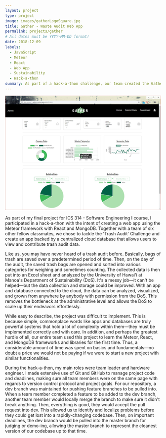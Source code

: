 ```yaml
---
layout: project
type: project
image: images/gatherLogoSquare.jpg
title: Gather - Waste Audit Web App
permalink: projects/gather
# All dates must be YYYY-MM-DD format!
date: 2018-12-09
labels:
  - JavaScript
  - Meteor
  - React
  - Web App
  - Sustainability
  - Hack-a-thon
summary: As part of a hack-a-thon challenge, our team created the Gather App to act as a centralized database that allows users to view or contribute data. 
---
```

<img class="ui huge floated rounded image" src="../images/gather-dashboard.jpg">
<p>As part of my final project for ICS 314 - Software Engineering I course, I participated in a hack-a-thon with the intent of creating a web app using the Meteor framework with React and MongoDB. Together with a team of six other fellow classmates, we chose to tackle the 'Trash Audit' Challenge and create an app backed by a centralized cloud database that allows users to view and contribute trash audit data.
<p>Like us, you may have never heard of a trash audit before. Basically, bags of trash are saved over a predetermined period of time. Then, on the day of the audit, the saved trash bags are opened and sorted into various categories for weighing and sometimes counting. The collected data is then put into an Excel sheet and analyzed by the University of Hawai'i at Manoa's Department of Sustainability (DoS). It's a messy job—it can't be helped—but the data collection and storage could be improved. With an app and database connected to the cloud, the data can be analyzed, visualized, and grown from anywhere by anybody with permission from the DoS. This removes the bottleneck at the administrative level and allows the DoS to scale up their endeavors effortlessly.
<p>While easy to describe, the project was difficult to implement. This is because simple, commonplace words like apps and databases are truly powerful systems that hold a lot of complexity within them—they must be implemented correctly and with care. In addition, and perhaps the greatest hurdle of all, our entire team used this project to learn the Meteor, React, and MongoDB frameworks and libraries for the first time. Thus, a considerable amount of time was spent on basics and fundamentals—no doubt a price we would not be paying if we were to start a new project with similar functionalities.
<p>During the hack-a-thon, my main roles were team leader and hardware engineer. I made extensive use of Git and GitHub to manage project code and deadlines, making sure all team members were on the same page with regards to version control protocol and project goals. For our repository, a dev branch was maintained for pushing feature branches to be pulled into. When a team member completed a feature to be added to the dev branch, another team member would locally merge the branch to make sure it didn't break anything. Then, everything is good, they would accept the pull request into dev. This allowed us to identify and localize problems before they could get lost into a rapidly-changing codebase. Then, on important deadlines, the dev branch would be pulled into the master branch for judging or demo-ing, allowing the master branch to represent the cleanest version of our codebase up to that time.
